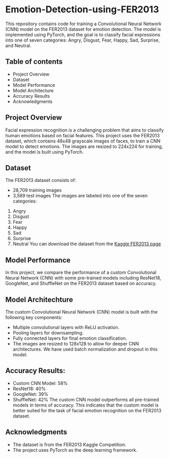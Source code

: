 # Emotion-Detection-using-FER2013
This repository contains code for training a Convolutional Neural Network (CNN) model on the FER2013 dataset for emotion detection. The model is implemented using PyTorch, and the goal is to classify facial expressions into one of seven categories: Angry, Disgust, Fear, Happy, Sad, Surprise, and Neutral.

## Table of contents
- Project Overview
- Dataset
- Model Performance
- Model Architecture
- Accuracy Results
- Acknowledgments

## Project Overview
Facial expression recognition is a challenging problem that aims to classify human emotions based on facial features. This project uses the FER2013 dataset, which contains 48x48 grayscale images of faces, to train a CNN model to detect emotions. The images are resized to 224x224 for training, and the model is built using PyTorch.

## Dataset
The FER2013 dataset consists of:

- 28,709 training images
- 3,589 test images
The images are labeled into one of the seven categories:

1. Angry
2. Disgust
3. Fear
4. Happy
5. Sad
6. Surprise
7. Neutral
You can download the dataset from the [Kaggle FER2013 page](https://www.kaggle.com/datasets/damnithurts/fer2013-dataset-images)

## Model Performance
In this project, we compare the performance of a custom Convolutional Neural Network (CNN) with some pre-trained models including ResNet18, GoogleNet, and ShuffleNet on the FER2013 dataset based on accuracy.

## Model Architechture
The custom Convolutional Neural Network (CNN) model is built with the following key components:

- Multiple convolutional layers with ReLU activation.
- Pooling layers for downsampling.
- Fully connected layers for final emotion classification.
- The images are resized to 128x128 to allow for deeper CNN architectures.
We have used batch normalization and dropout in this model.

## Accuracy Results:
- Custom CNN Model: 58%
- ResNet18: 40%
- GoogleNet: 39%
- ShuffleNet: 42%
The custom CNN model outperforms all pre-trained models in terms of accuracy. This indicates that the custom model is better suited for the task of facial emotion recognition on the FER2013 dataset.

## Acknowledgments
- The dataset is from the FER2013 Kaggle Competition.
- The project uses PyTorch as the deep learning framework.



